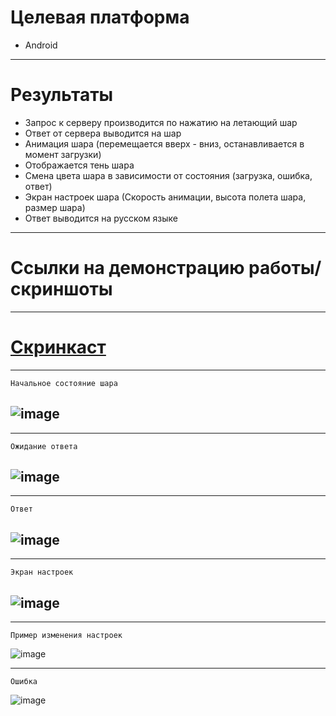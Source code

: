 # Целевая платформа

- Android

---

# Результаты

- Запрос к серверу производится по нажатию на летающий шар
- Ответ от сервера выводится на шар
- Анимация шара (перемещается вверх - вниз, останавливается в момент загрузки)
- Отображается тень шара
- Смена цвета шара в зависимости от состояния (загрузка, ошибка, ответ)
- Экран настроек шара (Скорость анимации, высота полета шара, размер шара)
- Ответ выводится на русском языке

---

# Ссылки на демонстрацию работы/скриншоты

---
# [Скринкаст](https://youtube.com/shorts/p1tjdcUcnfk?feature=share)
---

```
Начальное состояние шара
```

## ![image](https://github.com/Rulemore/surf-flutter-study-jam-4/assets/94244200/20a86a3d-93bf-425a-bde4-b2e78b27f8fb)

---

```
Ожидание ответа
```

## ![image](https://github.com/Rulemore/surf-flutter-study-jam-4/assets/94244200/a57b2fa2-e684-40ff-8bad-1ce6cc8e4f52)

---

```
Ответ
```

## ![image](https://github.com/Rulemore/surf-flutter-study-jam-4/assets/94244200/4fdb9814-a749-42ed-b2cb-8b9cab2ad876)

---

```
Экран настроек
```

## ![image](https://github.com/Rulemore/surf-flutter-study-jam-4/assets/94244200/ae503238-54fa-44f6-a595-39775895e663)

---

```
Пример изменения настроек
```

![image](https://github.com/Rulemore/surf-flutter-study-jam-4/assets/94244200/d6d1b731-6ac4-483d-8bd6-c03c53078f8d)

---

```
Ошибка
```

![image](https://github.com/Rulemore/surf-flutter-study-jam-4/assets/94244200/df7b518e-451e-4b9c-b7eb-8f77f64290d0)
